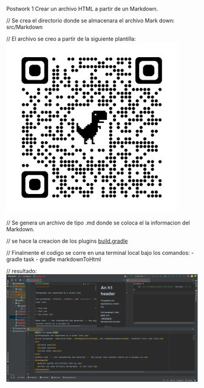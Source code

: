 Postwork 1 
Crear un archivo HTML a partir de un Markdown. 

// Se crea el directorio donde se almacenara el archivo Mark down: src/Markdown

// El archivo se creo a partir de la siguiente plantilla:
        ![img_2.png](img_2.png)

// Se genera un archivo de tipo .md donde se coloca el la informacion del Markdown.

// se hace la creacion de los plugins [build.gradle](build.gradle)

// Finalmente el codigo se corre en una terminal local bajo los comandos: 
        - gradle task
        - gradle markdownToHtml

// resultado:
![img.png](img.png) 


